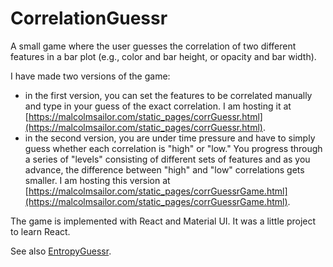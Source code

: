 # CorrelationGuessr

A small game where the user guesses the correlation of two different features in a bar plot (e.g., color and bar height, or opacity and bar width).

I have made two versions of the game:

- in the first version, you can set the features to be correlated manually and type in your guess of the exact correlation. I am hosting it at [https://malcolmsailor.com/static_pages/corrGuessr.html](https://malcolmsailor.com/static_pages/corrGuessr.html).
- in the second version, you are under time pressure and have to simply guess whether each correlation is "high" or "low." You progress through a series of "levels" consisting of different sets of features and as you advance, the difference between "high" and "low" correlations gets smaller. I am hosting this version at [https://malcolmsailor.com/static_pages/corrGuessrGame.html](https://malcolmsailor.com/static_pages/corrGuessrGame.html).

The game is implemented with React and Material UI. It was a little project to learn React.

See also [EntropyGuessr](https://malcolmsailor.com/static_pages/entropyGuessr.html).

